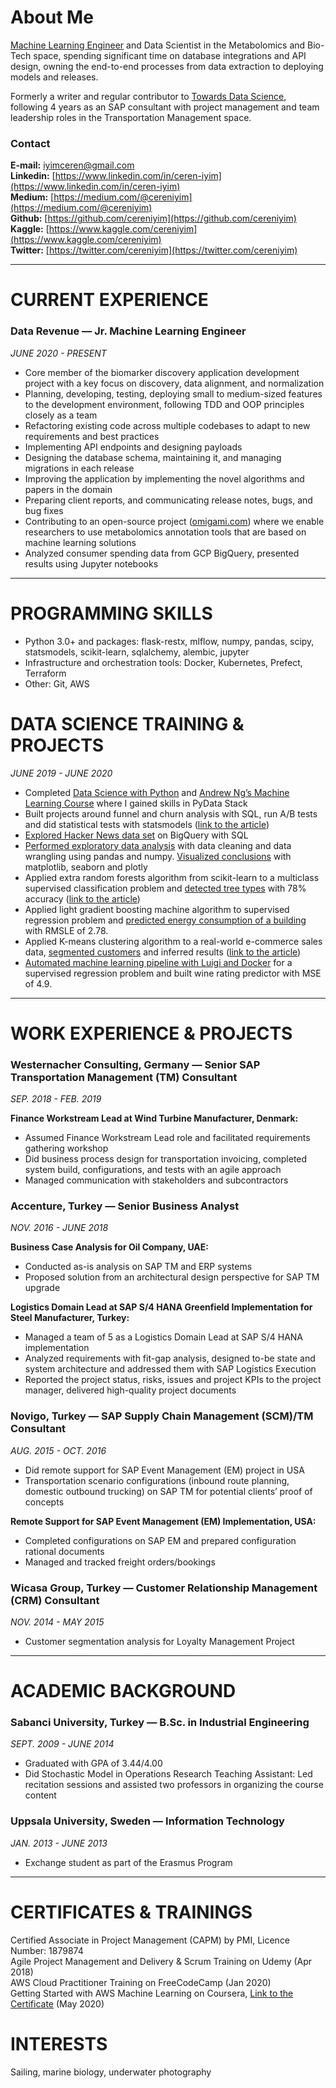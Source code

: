 # About Me

[Machine Learning Engineer](https://www.datarevenue.com/en-team/ceren) and Data Scientist in the Metabolomics and Bio-Tech space, spending significant time on database integrations and API design, owning the end-to-end processes from data extraction to deploying models and releases.

Formerly a writer and regular contributor to [Towards Data Science](https://medium.com/@cereniyim), following 4 years as an SAP consultant with project management and team leadership roles in the Transportation Management space.

### Contact

**E-mail:** [iyimceren@gmail.com](mailto:iyimceren@gmail.com)<br/>
**Linkedin:** [https://www.linkedin.com/in/ceren-iyim](https://www.linkedin.com/in/ceren-iyim)<br/>
**Medium:** [https://medium.com/@cereniyim](https://medium.com/@cereniyim)<br/>
**Github:** [https://github.com/cereniyim](https://github.com/cereniyim)<br/>
**Kaggle:** [https://www.kaggle.com/cereniyim](https://www.kaggle.com/cereniyim)<br/>
**Twitter:** [https://twitter.com/cereniyim](https://twitter.com/cereniyim)<br/>

---
# CURRENT EXPERIENCE
### Data Revenue — Jr. Machine Learning Engineer

*JUNE 2020 - PRESENT*

- Core member of the biomarker discovery application development project with a key focus on discovery, data alignment, and normalization
- Planning, developing, testing, deploying small to medium-sized features to the development environment, following TDD and OOP principles closely as a team
- Refactoring existing code across multiple codebases to adapt to new requirements and best practices
- Implementing API endpoints and designing payloads
- Designing the database schema, maintaining it, and managing migrations in each release
- Improving the application by implementing the novel algorithms and papers in the domain
- Preparing client reports, and communicating release notes, bugs, and bug fixes
- Contributing to an open-source project ([omigami.com](https://app.omigami.com/dashboard/tools)) where we enable researchers to use metabolomics annotation tools that are based on machine learning solutions
- Analyzed consumer spending data from GCP BigQuery, presented results using Jupyter notebooks

---

# PROGRAMMING SKILLS

- Python 3.0+ and packages:  flask-restx, mlflow, numpy, pandas, scipy, statsmodels, scikit-learn, sqlalchemy, alembic, jupyter
- Infrastructure and orchestration tools: Docker, Kubernetes, Prefect, Terraform
- Other: Git, AWS

# DATA SCIENCE TRAINING & PROJECTS

*JUNE 2019 - JUNE 2020*
 
- Completed [Data Science with Python](https://www.codecademy.com/learn/paths/data-science) and [Andrew Ng’s Machine Learning Course](https://www.coursera.org/learn/machine-learning) where I gained skills in PyData Stack
- Built projects around funnel and churn analysis with SQL, run A/B tests and did statistical tests with statsmodels ([link to the article](https://towardsdatascience.com/statistical-significance-in-action-84a4f47b51ba?source=friends_link&sk=b42b216c2900d6f9f34c42f9dfca8ac1))
- [Explored Hacker News data set](https://github.com/cereniyim/BigQuery-SQL-Project/blob/master/rise-of-hackernews.ipynb) on BigQuery with SQL
- [Performed exploratory data analysis](https://github.com/cereniyim/ECommerce-Sales-Data-EDA/blob/master/ECommerce_Sales_Data_Analysis.ipynb) with data cleaning and data wrangling using pandas and numpy. [Visualized conclusions](https://www.kaggle.com/cereniyim/save-the-energy-for-the-future-1-detailed-eda) with matplotlib, seaborn and plotly
- Applied extra random forests algorithm from scikit-learn to a multiclass supervised classification problem and [detected tree types](https://www.kaggle.com/cereniyim/fantastic-trees-where-to-find-how-to-detect-them) with 78% accuracy ([link to the article](https://towardsdatascience.com/predicting-forest-cover-types-with-the-machine-learning-workflow-1f6f049bf4df?source=email-287e9909d3b5-1578928157001-layerCake.autoLayerCakeWriterNotification-------------------------bade1b5b_6dbc_4502_9e32_c19078b66cd7&sk=d740915895b002b7424703d60a80d2f3))
- Applied light gradient boosting machine algorithm to supervised regression problem and [predicted energy consumption of a building](https://github.com/cereniyim/Energy-Consumption-Regression-ML-Model) with RMSLE of 2.78.
- Applied K-means clustering algorithm to a real-world e-commerce sales data, [segmented customers](https://nbviewer.jupyter.org/github/cereniyim/Customer-Segmentation-Unsupervised-ML-Model/blob/3c4374dd16861ea365cdf468bd9b2c28a964f4e3/Customer_Segmentation_Kmeans_Clustering.ipynb) and inferred results ([link to the article](https://towardsdatascience.com/customer-segmentation-with-machine-learning-a0ac8c3d4d84?source=friends_link&sk=91a45f28699eda78766335947bed7044))
- [Automated machine learning pipeline with Luigi and Docker](https://github.com/cereniyim/Wine-Rating-Predictor-ML-Model) for a supervised regression problem and built wine rating predictor with MSE of 4.9.

--- 

# WORK EXPERIENCE & PROJECTS

### Westernacher Consulting, Germany — Senior SAP Transportation Management (TM) Consultant

*SEP. 2018 - FEB. 2019*

**Finance Workstream Lead at Wind Turbine Manufacturer, Denmark:**

- Assumed Finance Workstream Lead role and facilitated requirements gathering workshop
- Did business process design for transportation invoicing, completed system build, configurations, and tests with an agile approach
- Managed communication with stakeholders and subcontractors

### Accenture, Turkey — Senior Business Analyst

*NOV. 2016 - JUNE 2018*

**Business Case Analysis for Oil Company, UAE:**

- Conducted as-is analysis on SAP TM and ERP systems
- Proposed solution from an architectural design perspective for SAP TM upgrade

**Logistics Domain Lead at SAP S/4 HANA Greenfield Implementation for Steel Manufacturer, Turkey:**

- Managed a team of 5 as a Logistics Domain Lead at SAP S/4 HANA implementation
- Analyzed requirements with fit-gap analysis, designed to-be state and system architecture and addressed them with SAP  Logistics Execution
- Reported the project status, risks, issues and project KPIs to the project manager, delivered high-quality project documents

### Novigo, Turkey — SAP Supply Chain Management (SCM)/TM Consultant

*AUG. 2015 - OCT. 2016*

- Did remote support for SAP Event Management (EM) project in USA
- Transportation scenario configurations (inbound route planning, domestic outbound trucking)  on SAP TM for potential clients’ proof of concepts

**Remote Support for SAP Event Management (EM) Implementation, USA:**

- Completed configurations on SAP EM and prepared configuration rational documents
- Managed and tracked freight orders/bookings

### Wicasa Group, Turkey — Customer Relationship Management (CRM) Consultant

*NOV.  2014 - MAY 2015*

- Customer segmentation analysis for Loyalty Management Project

---

# ACADEMIC BACKGROUND

### Sabanci University, Turkey — B.Sc. in Industrial Engineering

*SEPT. 2009 - JUNE 2014*

- Graduated with GPA of 3.44/4.00
- Did Stochastic Model in Operations Research Teaching Assistant: Led recitation sessions and assisted two professors in organizing the course content

### Uppsala University, Sweden — Information Technology

*JAN. 2013 - JUNE 2013*

- Exchange student as part of the Erasmus Program

---

# CERTIFICATES & TRAININGS

Certified Associate in Project Management (CAPM) by PMI, Licence Number: 1879874<br/>
Agile Project Management and Delivery & Scrum Training on Udemy (Apr 2018)<br/>
AWS Cloud Practitioner Training on FreeCodeCamp (Jan  2020)<br/>
Getting Started with AWS Machine Learning on Coursera, [Link to the Certificate](https://www.coursera.org/account/accomplishments/certificate/PHWC3JHDHJLD) (May 2020)

# INTERESTS

Sailing, marine biology, underwater photography
